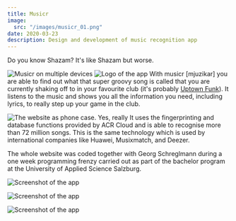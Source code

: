```yaml
---
title: Musicr
image:
  src: "/images/musicr_01.png"
date: 2020-03-23
description: Design and development of music recognition app
---
```


Do you know Shazam? It's like Shazam but worse.

![Musicr on multiple devices](/images/musicr_02.png)
![Logo of the app](/images/musicr_7.png)
With musicr \[mjuzikar\] you are able to find out what that super groovy song is called that you are currently shaking off to in your favourite club (it's probably [Uptown Funk](https://www.youtube.com/watch?v=dQw4w9WgXcQ)). It listens to the music and shows you all the information you need, including lyrics, to really step up your game in the club.

![The website as phone case. Yes, really](/images/musicr_3.png)
It uses the fingerprinting and database functions provided by ACR Cloud and is able to recognise more than 72 million songs. This is the same technology which is used by international companies like Huawei, Musixmatch, and Deezer.

The whole website was coded together with Georg Schreglmann during a one week programming frenzy carried out as part of the bachelor program at the University of Applied Science Salzburg.

![Screenshot of the app](/images/musicr_4.png)

![Screenshot of the app](/images/musicr_5.png)

![Screenshot of the app](/images/musicr_6.png)
